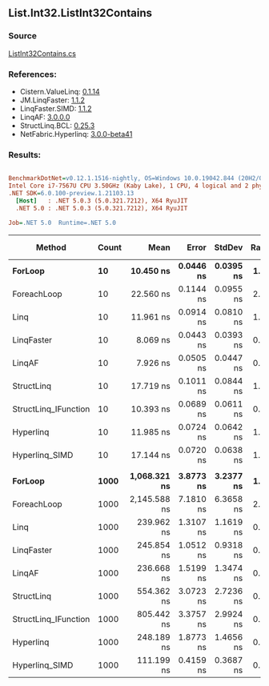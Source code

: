 ﻿## List.Int32.ListInt32Contains

### Source
[ListInt32Contains.cs](../LinqBenchmarks/List/Int32/ListInt32Contains.cs)

### References:
- Cistern.ValueLinq: [0.1.14](https://www.nuget.org/packages/Cistern.ValueLinq/0.1.14)
- JM.LinqFaster: [1.1.2](https://www.nuget.org/packages/JM.LinqFaster/1.1.2)
- LinqFaster.SIMD: [1.1.2](https://www.nuget.org/packages/LinqFaster.SIMD/1.0.3)
- LinqAF: [3.0.0.0](https://www.nuget.org/packages/LinqAF/3.0.0.0)
- StructLinq.BCL: [0.25.3](https://www.nuget.org/packages/StructLinq.BCL/0.25.3)
- NetFabric.Hyperlinq: [3.0.0-beta41](https://www.nuget.org/packages/NetFabric.Hyperlinq/3.0.0-beta41)

### Results:
``` ini

BenchmarkDotNet=v0.12.1.1516-nightly, OS=Windows 10.0.19042.844 (20H2/October2020Update)
Intel Core i7-7567U CPU 3.50GHz (Kaby Lake), 1 CPU, 4 logical and 2 physical cores
.NET SDK=6.0.100-preview.1.21103.13
  [Host]   : .NET 5.0.3 (5.0.321.7212), X64 RyuJIT
  .NET 5.0 : .NET 5.0.3 (5.0.321.7212), X64 RyuJIT

Job=.NET 5.0  Runtime=.NET 5.0  

```
|               Method | Count |         Mean |     Error |    StdDev | Ratio |  Gen 0 | Gen 1 | Gen 2 | Allocated |
|--------------------- |------ |-------------:|----------:|----------:|------:|-------:|------:|------:|----------:|
|              **ForLoop** |    **10** |    **10.450 ns** | **0.0446 ns** | **0.0395 ns** |  **1.00** |      **-** |     **-** |     **-** |         **-** |
|          ForeachLoop |    10 |    22.560 ns | 0.1144 ns | 0.0955 ns |  2.16 |      - |     - |     - |         - |
|                 Linq |    10 |    11.961 ns | 0.0914 ns | 0.0810 ns |  1.14 |      - |     - |     - |         - |
|           LinqFaster |    10 |     8.069 ns | 0.0443 ns | 0.0393 ns |  0.77 |      - |     - |     - |         - |
|               LinqAF |    10 |     7.926 ns | 0.0505 ns | 0.0447 ns |  0.76 |      - |     - |     - |         - |
|           StructLinq |    10 |    17.719 ns | 0.1011 ns | 0.0844 ns |  1.70 | 0.0153 |     - |     - |      32 B |
| StructLinq_IFunction |    10 |    10.393 ns | 0.0689 ns | 0.0611 ns |  0.99 |      - |     - |     - |         - |
|            Hyperlinq |    10 |    11.985 ns | 0.0724 ns | 0.0642 ns |  1.15 |      - |     - |     - |         - |
|       Hyperlinq_SIMD |    10 |    17.144 ns | 0.0720 ns | 0.0638 ns |  1.64 |      - |     - |     - |         - |
|                      |       |              |           |           |       |        |       |       |           |
|              **ForLoop** |  **1000** | **1,068.321 ns** | **3.8773 ns** | **3.2377 ns** |  **1.00** |      **-** |     **-** |     **-** |         **-** |
|          ForeachLoop |  1000 | 2,145.588 ns | 7.1810 ns | 6.3658 ns |  2.01 |      - |     - |     - |         - |
|                 Linq |  1000 |   239.962 ns | 1.3107 ns | 1.1619 ns |  0.22 |      - |     - |     - |         - |
|           LinqFaster |  1000 |   245.854 ns | 1.0512 ns | 0.9318 ns |  0.23 |      - |     - |     - |         - |
|               LinqAF |  1000 |   236.668 ns | 1.5199 ns | 1.3474 ns |  0.22 |      - |     - |     - |         - |
|           StructLinq |  1000 |   554.362 ns | 3.0723 ns | 2.7236 ns |  0.52 | 0.0153 |     - |     - |      32 B |
| StructLinq_IFunction |  1000 |   805.442 ns | 3.3757 ns | 2.9924 ns |  0.75 |      - |     - |     - |         - |
|            Hyperlinq |  1000 |   248.189 ns | 1.8773 ns | 1.4656 ns |  0.23 |      - |     - |     - |         - |
|       Hyperlinq_SIMD |  1000 |   111.199 ns | 0.4159 ns | 0.3687 ns |  0.10 |      - |     - |     - |         - |
